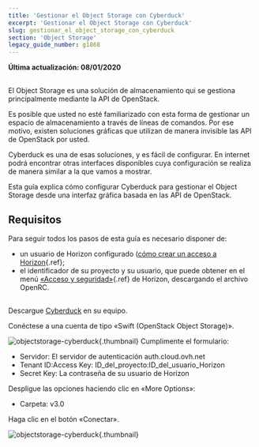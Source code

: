 ```yaml
---
title: 'Gestionar el Object Storage con Cyberduck'
excerpt: 'Gestionar el Object Storage con Cyberduck'
slug: gestionar_el_object_storage_con_cyberduck
section: 'Object Storage'
legacy_guide_number: g1868
---
```


**Última actualización: 08/01/2020**

## 
El Object Storage es una solución de almacenamiento qui se gestiona principalmente mediante la API de OpenStack. 

Es posible que usted no esté familiarizado con esta forma de gestionar un espacio de almacenamiento a través de líneas de comandos. Por ese motivo, existen soluciones gráficas que utilizan de manera invisible las API de OpenStack por usted.

Cyberduck es una de esas soluciones, y es fácil de configurar. En internet podrá encontrar otras interfaces disponibles cuya configuración se realiza de manera similar a la que vamos a mostrar.

Esta guía explica cómo configurar Cyberduck para gestionar el Object Storage desde una interfaz gráfica basada en las API de OpenStack.


## Requisitos
Para seguir todos los pasos de esta guía es necesario disponer de:


- un usuario de Horizon configurado ([cómo crear un acceso a Horizon](../acceder-a-la-console-dune-instance-dans-horizon){.ref};
- el identificador de su proyecto y su usuario, que puede obtener en el menú [«Acceso y seguridad»](../acces-et-securite-dans-horizon){.ref} de Horizon, descargando el archivo OpenRC.



## 
Descargue [Cyberduck](https://cyberduck.io/) en su equipo.

Conéctese a una cuenta de tipo «Swift (OpenStack Object Storage)».

![objectstorage-cyberduck](images/v3.0.png){.thumbnail}
Cumplimente el formulario:


- Servidor: El servidor de autenticación auth.cloud.ovh.net
- Tenant ID:Access Key: ID_del_proyecto:ID_del_usuario_Horizon
- Secret Key: La contraseña de su usuario de Horizon


Despligue las opciones haciendo clic en «More Options»:


- Carpeta: v3.0


Haga clic en el botón «Conectar».

![objectstorage-cyberduck](images/img_2756.jpg){.thumbnail}